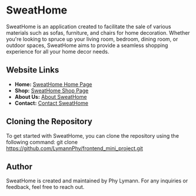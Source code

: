 # SweatHome

SweatHome is an application created to facilitate the sale of various materials such as sofas, furniture, and chairs for home decoration. Whether you're looking to spruce up your living room, bedroom, dining room, or outdoor spaces, SweatHome aims to provide a seamless shopping experience for all your home decor needs.

## Website Links

- **Home:** [SweatHome Home Page](https://lymannphy.github.io/frontend_mini_project/index.html)
- **Shop:** [SweatHome Shop Page](https://lymannphy.github.io/frontend_mini_project/public/pages/shop.html)
- **About Us:** [About SweatHome](https://lymannphy.github.io/frontend_mini_project/public/pages/about.html)
- **Contact:** [Contact SweatHome](https://lymannphy.github.io/frontend_mini_project/public/pages/contact.html)

## Cloning the Repository

To get started with SweatHome, you can clone the repository using the following command:
git clone https://github.com/LymannPhy/frontend_mini_project.git


## Author

SweatHome is created and maintained by Phy Lymann. For any inquiries or feedback, feel free to reach out.




